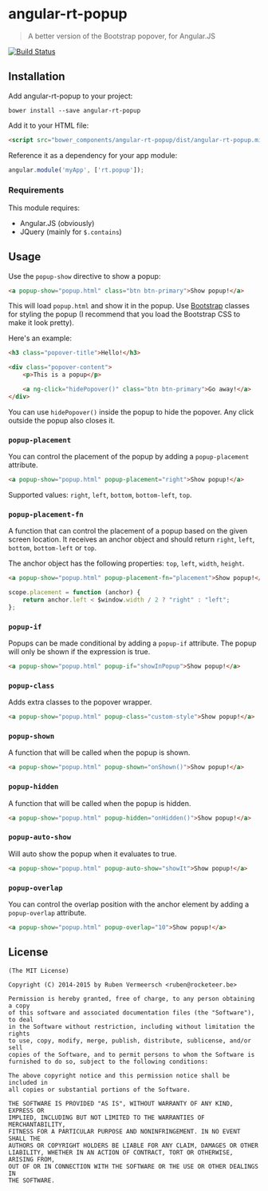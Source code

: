 # angular-rt-popup

> A better version of the Bootstrap popover, for Angular.JS

[![Build Status](https://travis-ci.org/rubenv/angular-rt-popup.png?branch=master)](https://travis-ci.org/rubenv/angular-rt-popup)

## Installation
Add angular-rt-popup to your project:

```
bower install --save angular-rt-popup
```

Add it to your HTML file:

```html
<script src="bower_components/angular-rt-popup/dist/angular-rt-popup.min.js"></script>
```

Reference it as a dependency for your app module:

```js
angular.module('myApp', ['rt.popup']);
```

### Requirements

This module requires:

* Angular.JS (obviously)
* JQuery (mainly for `$.contains`)

## Usage

Use the `popup-show` directive to show a popup:

```html
<a popup-show="popup.html" class="btn btn-primary">Show popup!</a>
```

This will load `popup.html` and show it in the popup. Use [Bootstrap](http://getbootstrap.com/) classes for styling the popup (I recommend that you load the Bootstrap CSS to make it look pretty).

Here's an example:

```html
<h3 class="popover-title">Hello!</h3>

<div class="popover-content">
    <p>This is a popup</p>

    <a ng-click="hidePopover()" class="btn btn-primary">Go away!</a>
</div>
```

You can use `hidePopover()` inside the popup to hide the popover. Any click outside the popup also closes it.

### `popup-placement`

You can control the placement of the popup by adding a `popup-placement` attribute.

```html
<a popup-show="popup.html" popup-placement="right">Show popup!</a>
```

Supported values: `right`, `left`, `bottom`, `bottom-left`, `top`.

### `popup-placement-fn`

A function that can control the placement of a popup based on the given screen location. It receives an anchor object and should return `right`, `left`, `bottom`, `bottom-left` or `top`.

The anchor object has the following properties: `top`, `left`, `width`, `height`.

```html
<a popup-show="popup.html" popup-placement-fn="placement">Show popup!</a>
```

```javascript
scope.placement = function (anchor) {
    return anchor.left < $window.width / 2 ? "right" : "left";
};
```

### `popup-if`

Popups can be made conditional by adding a `popup-if` attribute. The popup will only be shown if the expression is true.

```html
<a popup-show="popup.html" popup-if="showInPopup">Show popup!</a>
```

### `popup-class`

Adds extra classes to the popover wrapper.

```html
<a popup-show="popup.html" popup-class="custom-style">Show popup!</a>
```

### `popup-shown`

A function that will be called when the popup is shown.

```html
<a popup-show="popup.html" popup-shown="onShown()">Show popup!</a>
```

### `popup-hidden`

A function that will be called when the popup is hidden.

```html
<a popup-show="popup.html" popup-hidden="onHidden()">Show popup!</a>
```

### `popup-auto-show`

Will auto show the popup when it evaluates to true.

```html
<a popup-show="popup.html" popup-auto-show="showIt">Show popup!</a>
```

### `popup-overlap`

You can control the overlap position with the anchor element by adding a `popup-overlap` attribute.

```html
<a popup-show="popup.html" popup-overlap="10">Show popup!</a>
```

## License

    (The MIT License)

    Copyright (C) 2014-2015 by Ruben Vermeersch <ruben@rocketeer.be>

    Permission is hereby granted, free of charge, to any person obtaining a copy
    of this software and associated documentation files (the "Software"), to deal
    in the Software without restriction, including without limitation the rights
    to use, copy, modify, merge, publish, distribute, sublicense, and/or sell
    copies of the Software, and to permit persons to whom the Software is
    furnished to do so, subject to the following conditions:

    The above copyright notice and this permission notice shall be included in
    all copies or substantial portions of the Software.

    THE SOFTWARE IS PROVIDED "AS IS", WITHOUT WARRANTY OF ANY KIND, EXPRESS OR
    IMPLIED, INCLUDING BUT NOT LIMITED TO THE WARRANTIES OF MERCHANTABILITY,
    FITNESS FOR A PARTICULAR PURPOSE AND NONINFRINGEMENT. IN NO EVENT SHALL THE
    AUTHORS OR COPYRIGHT HOLDERS BE LIABLE FOR ANY CLAIM, DAMAGES OR OTHER
    LIABILITY, WHETHER IN AN ACTION OF CONTRACT, TORT OR OTHERWISE, ARISING FROM,
    OUT OF OR IN CONNECTION WITH THE SOFTWARE OR THE USE OR OTHER DEALINGS IN
    THE SOFTWARE.
